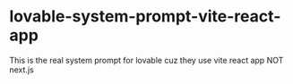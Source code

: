# lovable-system-prompt-vite-react-app
This is the real system prompt for lovable cuz they use vite react app NOT next.js
